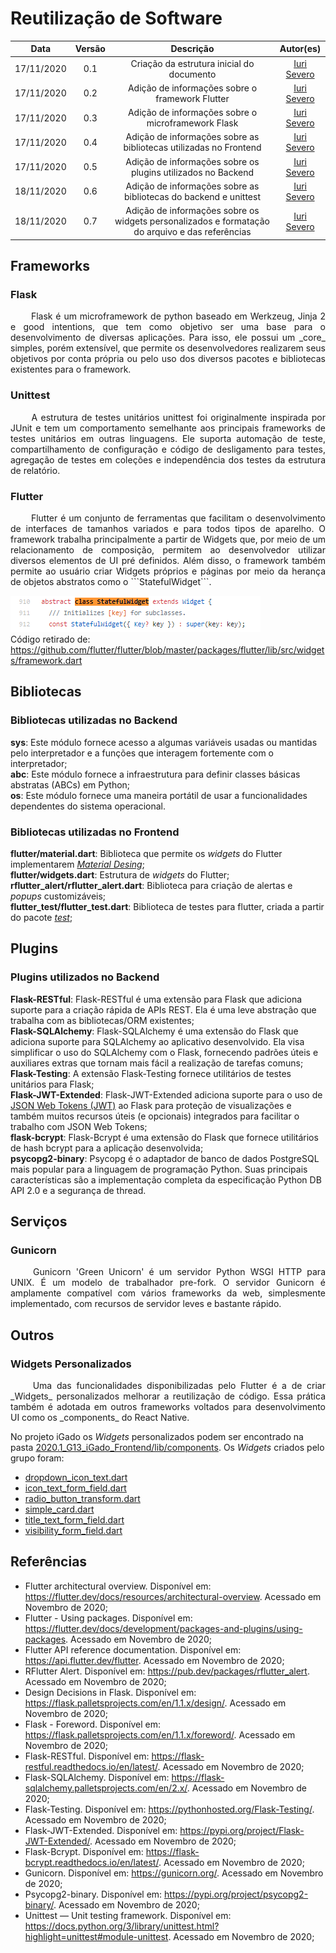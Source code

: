 # Reutilização de Software

|    Data    | Versão |                Descrição                |                     Autor(es)                     |
| :--------: | :----: | :-------------------------------------: | :-------------------------------------------: |
| 17/11/2020 | 0.1 | Criação da estrutura inicial do documento | [Iuri Severo](https://github.com/iurisevero) |
| 17/11/2020 | 0.2 | Adição de informações sobre o framework Flutter | [Iuri Severo](https://github.com/iurisevero) |
| 17/11/2020 | 0.3 | Adição de informações sobre o microframework Flask | [Iuri Severo](https://github.com/iurisevero) |
| 17/11/2020 | 0.4 | Adição de informações sobre as bibliotecas utilizadas no Frontend | [Iuri Severo](https://github.com/iurisevero) |
| 17/11/2020 | 0.5 | Adição de informações sobre os plugins utilizados no Backend | [Iuri Severo](https://github.com/iurisevero) |
| 18/11/2020 | 0.6 | Adição de informações sobre as bibliotecas do backend e unittest | [Iuri Severo](https://github.com/iurisevero) |
| 18/11/2020 | 0.7 | Adição de informações sobre os widgets personalizados e formatação do arquivo e das referências | [Iuri Severo](https://github.com/iurisevero) |

## Frameworks

### Flask

<p align="justify"> &emsp;&emsp; Flask é um microframework de python baseado em Werkzeug, Jinja 2 e good intentions, que tem como objetivo ser uma base para o desenvolvimento de diversas aplicações. Para isso, ele possui um _core_ simples, porém extensível, que permite os desenvolvedores realizarem seus objetivos por conta própria ou pelo uso dos diversos pacotes e bibliotecas existentes para o framework. </p>

### Unittest

<p align="justify"> &emsp;&emsp; A estrutura de testes unitários unittest foi originalmente inspirada por JUnit e tem um comportamento semelhante aos principais frameworks de testes unitários em outras linguagens. Ele suporta automação de teste, compartilhamento de configuração e código de desligamento para testes, agregação de testes em coleções e independência dos testes da estrutura de relatório. </p>

### Flutter

<p align="justify"> &emsp;&emsp; Flutter é um conjunto de ferramentas que facilitam o desenvolvimento de interfaces de tamanhos variados e para todos tipos de aparelho. O framework trabalha principalmente a partir de Widgets que, por meio de um relacionamento de composição, permitem ao desenvolvedor utilizar diversos elementos de UI pré definidos. Além disso, o framework também permite ao usuário criar Widgets próprios e páginas por meio da herança de objetos abstratos como o ```StatefulWidget```. </p>

<img src="docs/Assets/Img/Project/SoftwareReuse/StatefulWidget.png"> <br />
Código retirado de: <https://github.com/flutter/flutter/blob/master/packages/flutter/lib/src/widgets/framework.dart>

## Bibliotecas

### Bibliotecas utilizadas no Backend

**sys**: Este módulo fornece acesso a algumas variáveis usadas ou mantidas pelo interpretador e a funções que interagem fortemente com o interpretador; <br />
**abc**: Este módulo fornece a infraestrutura para definir classes básicas abstratas (ABCs) em Python; <br />
**os**: Este módulo fornece uma maneira portátil de usar a funcionalidades dependentes do sistema operacional.

### Bibliotecas utilizadas no Frontend

**flutter/material.dart**: Biblioteca que permite os _widgets_ do Flutter implementarem _[Material Desing](https://material.io/design)_; <br />
**flutter/widgets.dart**: Estrutura de _widgets_ do Flutter; <br />
**rflutter_alert/rflutter_alert.dart**: Biblioteca para criação de alertas e _popups_ customizáveis; <br />
**flutter_test/flutter_test.dart**: Biblioteca de testes para flutter, criada a partir do pacote _[test](https://pub.dev/packages/test)_;

## Plugins

### Plugins utilizados no Backend

**Flask-RESTful**: Flask-RESTful é uma extensão para Flask que adiciona suporte para a criação rápida de APIs REST. Ela é uma leve abstração que trabalha com as bibliotecas/ORM existentes; <br />
**Flask-SQLAlchemy**: Flask-SQLAlchemy é uma extensão do Flask que adiciona suporte para SQLAlchemy ao aplicativo desenvolvido. Ela visa simplificar o uso do SQLAlchemy com o Flask, fornecendo padrões úteis e auxiliares extras que tornam mais fácil a realização de tarefas comuns; <br />
**Flask-Testing**: A extensão Flask-Testing fornece utilitários de testes unitários para Flask; <br />
**Flask-JWT-Extended**: Flask-JWT-Extended adiciona suporte para o uso de [JSON Web Tokens (JWT)](https://jwt.io/) ao Flask para proteção de visualizações e também muitos recursos úteis (e opcionais) integrados para facilitar o trabalho com JSON Web Tokens; <br />
**flask-bcrypt**: Flask-Bcrypt é uma extensão do Flask que fornece utilitários de hash bcrypt para a aplicação desenvolvida; <br />
**psycopg2-binary**: Psycopg é o adaptador de banco de dados PostgreSQL mais popular para a linguagem de programação Python. Suas principais características são a implementação completa da especificação Python DB API 2.0 e a segurança de thread.

## Serviços

### Gunicorn

<p align="justify"> &emsp;&emsp; Gunicorn 'Green Unicorn' é um servidor Python WSGI HTTP para UNIX. É um modelo de trabalhador pre-fork. O servidor Gunicorn é amplamente compatível com vários frameworks da web, simplesmente implementado, com recursos de servidor leves e bastante rápido. </p>

## Outros

### Widgets Personalizados

<p align="justify"> &emsp;&emsp; Uma das funcionalidades disponibilizadas pelo Flutter é a de criar _Widgets_ personalizados melhorar a reutilização de código. Essa prática também é adotada em outros frameworks voltados para desenvolvimento UI como os _components_ do React Native. </p>

No projeto iGado os _Widgets_ personalizados podem ser encontrado na pasta [2020.1_G13_iGado_Frontend/lib/components](https://github.com/UnBArqDsw/2020.1_G13_iGado_Frontend/tree/master/lib/components). Os _Widgets_ criados pelo grupo foram:

* [dropdown_icon_text.dart](https://github.com/UnBArqDsw/2020.1_G13_iGado_Frontend/blob/master/lib/components/dropdown_icon_text.dart)
* [icon_text_form_field.dart](https://github.com/UnBArqDsw/2020.1_G13_iGado_Frontend/blob/master/lib/components/icon_text_form_field.dart)
* [radio_button_transform.dart](https://github.com/UnBArqDsw/2020.1_G13_iGado_Frontend/blob/master/lib/components/radio_button_transform.dart)
* [simple_card.dart](https://github.com/UnBArqDsw/2020.1_G13_iGado_Frontend/blob/master/lib/components/simple_card.dart)
* [title_text_form_field.dart](https://github.com/UnBArqDsw/2020.1_G13_iGado_Frontend/blob/master/lib/components/title_text_form_field.dart)
* [visibility_form_field.dart](https://github.com/UnBArqDsw/2020.1_G13_iGado_Frontend/blob/master/lib/components/visibility_form_field.dart)

## Referências

* Flutter architectural overview. Disponível em: <https://flutter.dev/docs/resources/architectural-overview>. Acessado em Novembro de 2020;
* Flutter - Using packages. Disponível em: <https://flutter.dev/docs/development/packages-and-plugins/using-packages>. Acessado em Novembro de 2020;
* Flutter API reference documentation. Disponível em: <https://api.flutter.dev/flutter>. Acessado em Novembro de 2020;
* RFlutter Alert. Disponível em: <https://pub.dev/packages/rflutter_alert>. Acessado em Novembro de 2020;
* Design Decisions in Flask. Disponível em: <https://flask.palletsprojects.com/en/1.1.x/design/>. Acessado em Novembro de 2020;
* Flask - Foreword. Disponível em: <https://flask.palletsprojects.com/en/1.1.x/foreword/>. Acessado em Novembro de 2020;
* Flask-RESTful. Disponível em: <https://flask-restful.readthedocs.io/en/latest/>. Acessado em Novembro de 2020;
* Flask-SQLAlchemy. Disponível em: <https://flask-sqlalchemy.palletsprojects.com/en/2.x/>. Acessado em Novembro de 2020;
* Flask-Testing. Disponível em: <https://pythonhosted.org/Flask-Testing/>. Acessado em Novembro de 2020;
* Flask-JWT-Extended. Disponível em: <https://pypi.org/project/Flask-JWT-Extended/>. Acessado em Novembro de 2020;
* Flask-Bcrypt. Disponível em: <https://flask-bcrypt.readthedocs.io/en/latest/>. Acessado em Novembro de 2020;
* Gunicorn. Disponível em: <https://gunicorn.org/>. Acessado em Novembro de 2020;
* Psycopg2-binary. Disponível em: <https://pypi.org/project/psycopg2-binary/>. Acessado em Novembro de 2020;
* Unittest — Unit testing framework. Disponível em: <https://docs.python.org/3/library/unittest.html?highlight=unittest#module-unittest>. Acessado em Novembro de 2020;
